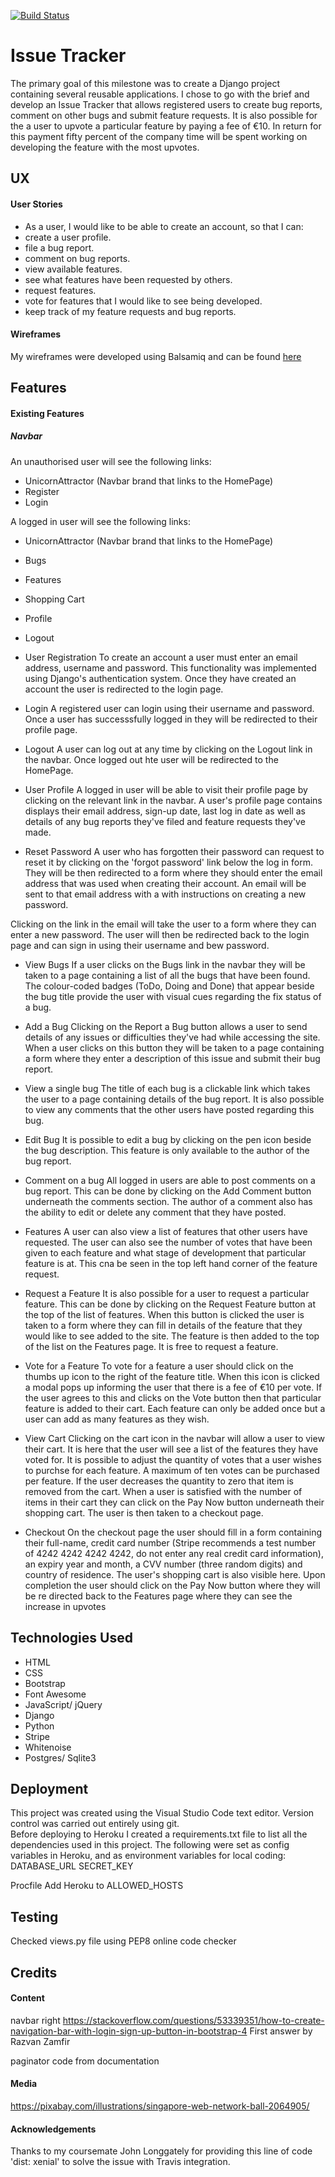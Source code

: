 [![Build Status](https://travis-ci.org/LibbyH52/Unicorn-Attractor.svg?branch=master)](https://travis-ci.org/LibbyH52/Unicorn-Attractor)

# Issue Tracker
The primary goal of this milestone was to create a Django project containing several reusable applications. I chose to go with the brief and develop an Issue Tracker that allows registered users to create bug reports, comment on other bugs and submit feature requests. It is also possible for the a user to upvote a particular feature by paying a fee of €10. In return for this payment fifty percent of the company time will be spent working on developing the feature with the most upvotes.    

## UX
#### User Stories
* As a user, I would like to be able to create an account, so that I can:
* create a user profile.
* file a bug report.
* comment on bug reports.
* view available features.
* see what features have been requested by others.
* request features.
* vote for features that I would like to see being developed.
* keep track of my feature requests and bug reports.

#### Wireframes
My wireframes were developed using Balsamiq and can be found [here](wireframes/)

   
## Features
#### Existing Features

##### Navbar
An unauthorised user will see the following links:
* UnicornAttractor (Navbar brand that links to the HomePage)
* Register
* Login

A logged in user will see the following links:
* UnicornAttractor (Navbar brand that links to the HomePage)
* Bugs
* Features
* Shopping Cart
* Profile
* Logout

* User Registration
To create an account a user must enter an email address, username and password. This functionality was implemented using Django's authentication system. Once they have created an account the user is redirected to the login page. 

* Login
A registered user can login using their username and password. Once a user has successsfully logged in they will be redirected to their profile page.

* Logout
A user can log out at any time by clicking on the Logout link in the navbar. Once logged out hte user will be redirected to the HomePage.

* User Profile
A logged in user will be able to visit their profile page by clicking on the relevant link in the navbar. A user's profile page contains displays their email address, sign-up date, last log in date as well as details of any bug reports they've filed and feature requests they've made.

* Reset Password
A user who has forgotten their password can request to reset it by clicking on the 'forgot password' link below the log in form. They will be then redirected to a form where they should enter the email address that was used when creating their account. An email will be sent to that email address with a with instructions on creating a new password. 

Clicking on the link in the email will take the user to a form where they can enter a new password. The user will then be redirected back to the login page and can sign in using their username and bew password. 

* View Bugs
If a user clicks on the Bugs link in the navbar they will be taken to a page containing a list of all the bugs that have been found. The colour-coded badges (ToDo, Doing and Done) that appear beside the bug title provide the user with visual cues regarding the fix status of a bug. 

* Add a Bug
Clicking on the Report a Bug button allows a user to send details of any issues or difficulties they've had while accessing the site. When a user clicks on this button they will be taken to a page containing a form where they enter a description of this issue and submit their bug report.

* View a single bug
The title of each bug is a clickable link which takes the user to a page containing details of the bug report. It is also possible to view any comments that the other users have posted regarding this bug.

* Edit Bug
It is possible to edit a bug by clicking on the pen icon beside the bug description. This feature is only available to the author of the bug report. 

* Comment on a bug
All logged in users are able to post comments on a bug report. This can be done by clicking on the Add Comment button underneath the comments section. The author of a comment also has the ability to edit or delete any comment that they have posted.  

* Features
A user can also view a list of features that other users have requested. The user can also see the number of votes that have been given to each feature and what stage of development that particular feature is at. This cna be seen in the top left hand corner of the feature request.

* Request a Feature
It is also possible for a user to request a particular feature. This can be done by clicking on the Request Feature button at the top of the list of features. When this button is clicked the user is taken to a form where they can fill in details of the feature that they would like to see added to the site. The feature is then added to the top of the list on the Features page. It is free to request a feature.

* Vote for a Feature
To vote for a feature a user should click on the thumbs up icon to the right of the feature title. When this icon is clicked a modal pops up informing the user that there is a fee of €10 per vote. If the user agrees to this and clicks on the Vote button then that particular feature is added to their cart. Each feature can only be added once but a user can add as many features as they wish.

* View Cart
Clicking on the cart icon in the navbar will allow a user to view their cart. It is here that the user will see a list of the features they have voted for. It is possible to adjust the quantity of votes that a user wishes to purchse for each feature. A maximum of ten votes can be purchased per feature. If the user decreases the quantity to zero that item is removed from the cart.
When a user is satisfied with the number of items in their cart they can click on the Pay Now button underneath their shopping cart. The user is then taken to a checkout page.

* Checkout
 On the checkout page the user should fill in a form containing their full-name, credit card number (Stripe recommends a test number of 4242 4242 4242 4242, do not enter any real credit card information), an expiry year and month, a CVV number (three random digits) and country of residence. 
 The user's shopping cart is also visible here. Upon completion the user should click on the Pay Now button where they will be re directed back to the Features page where they can see the increase in upvotes

## Technologies Used
* HTML
* CSS
* Bootstrap
* Font Awesome
* JavaScript/ jQuery
* Django
* Python
* Stripe
* Whitenoise
* Postgres/ Sqlite3

## Deployment
This project was created using the Visual Studio Code text editor. Version control was carried out entirely using git.  
Before deploying to Heroku I created a requirements.txt file to list all the dependencies used in this project. 
The following were set as config variables in Heroku, and as environment variables for local coding:
DATABASE_URL
SECRET_KEY

Procfile
Add Heroku to ALLOWED_HOSTS

## Testing
Checked views.py file using PEP8 online code checker

## Credits

#### Content
navbar right https://stackoverflow.com/questions/53339351/how-to-create-navigation-bar-with-login-sign-up-button-in-bootstrap-4
First answer by Razvan Zamfir

paginator code from documentation


#### Media
https://pixabay.com/illustrations/singapore-web-network-ball-2064905/

#### Acknowledgements
Thanks to my coursemate John Longgately for providing this line of code 'dist: xenial' to solve the issue with Travis integration.


